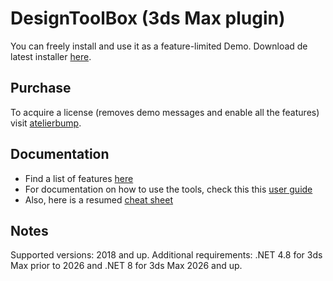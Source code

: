 # DesignToolBox (3ds Max plugin)

You can freely install and use it as a feature-limited Demo.
Download de latest installer [here](https://github.com/HAG87/designtoolbox-release/releases/latest).

## Purchase

To acquire a license (removes demo messages and enable all the features) visit [atelierbump](https://atelierbump.com).

## Documentation

* Find a list of features [here](https://atelierbump.com/features/)
* For documentation on how to use the tools, check this this [user guide](https://atelierbump.com/docs/userguide/)
* Also, here is a resumed [cheat sheet](https://atelierbump.com/dstlbx/commands)

## Notes

Supported versions: 2018 and up.
Additional requirements: .NET 4.8 for 3ds Max prior to 2026 and .NET 8 for 3ds Max 2026 and up.
